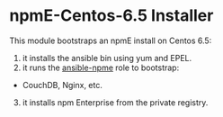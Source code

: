 # npmE-Centos-6.5 Installer

This module bootstraps an npmE install on Centos 6.5:

1. it installs the ansible bin using yum and EPEL.
2. it runs the [ansible-npme](https://github.com/npm/ansible-npme) role to bootstrap:
  * CouchDB, Nginx, etc.
3. it installs npm Enterprise from the private registry.
